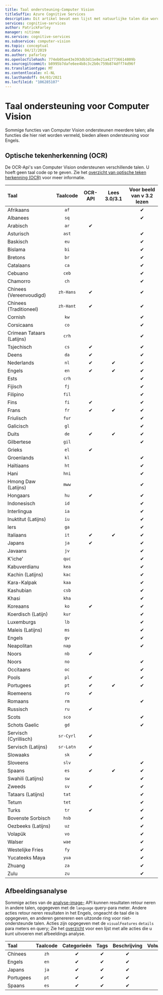 ```yaml
---
title: Taal ondersteuning-Computer Vision
titleSuffix: Azure Cognitive Services
description: Dit artikel bevat een lijst met natuurlijke talen die worden ondersteund door Computer Vision-functies. OCR, afbeeldings analyse.
services: cognitive-services
author: PatrickFarley
manager: nitinme
ms.service: cognitive-services
ms.subservice: computer-vision
ms.topic: conceptual
ms.date: 04/17/2019
ms.author: pafarley
ms.openlocfilehash: 774eb05ae43e393db3d11e8e21a427736614809b
ms.sourcegitcommit: b8995b7dafe6ee4b8c3c2b0c759b874dff74d96f
ms.translationtype: MT
ms.contentlocale: nl-NL
ms.lasthandoff: 04/03/2021
ms.locfileid: "106285107"
---
```

# <a name="language-support-for-computer-vision"></a>Taal ondersteuning voor Computer Vision

Sommige functies van Computer Vision ondersteunen meerdere talen; alle functies die hier niet worden vermeld, bieden alleen ondersteuning voor Engels.

## <a name="optical-character-recognition-ocr"></a>Optische tekenherkenning (OCR)

De OCR-Api's van Computer Vision ondersteunen verschillende talen. U hoeft geen taal code op te geven. Zie het [overzicht van optische teken herkenning (OCR)](overview-ocr.md) voor meer informatie.

|Taal| Taalcode | OCR-API | Lees 3.0/3.1 | Voor beeld van v 3.2 lezen |
|:-----|:----:|:-----:|:---:|:---:|
|Afrikaans|`af`| | |✔ |
|Albanees |`sq`| | |✔ |
|Arabisch | `ar`|✔ | | |
|Asturisch |`ast`| | |✔ |
|Baskisch  |`eu`| | |✔ |
|Bislama   |`bi`| | |✔ |
|Bretons    |`br`| | |✔ |
|Catalaans    |`ca`| | |✔ |
|Cebuano    |`ceb`| | |✔ |
|Chamorro  |`ch`| | |✔ |
|Chinees (Vereenvoudigd) | `zh-Hans`|✔ | |✔ |
|Chinees (Traditioneel) | `zh-Hant`|✔ | |✔ |
|Cornish     |`kw`| | |✔ |
|Corsicaans      |`co`| | |✔ |
|Crimean Tataars (Latijns)  |`crh`| | |✔ |
|Tsjechisch | `cs` |✔ | |✔ |
|Deens | `da` |✔ | |✔ |
|Nederlands | `nl` |✔ |✔ |✔ |
|Engels | `en` |✔ |✔ |✔ |
|Ests  |`crh`| | |✔ |
|Fijisch |`fj`| | |✔ |
|Filipino  |`fil`| | |✔ |
|Fins | `fi` |✔ | |✔ |
|Frans | `fr` |✔ |✔ |✔ |
|Friulisch  | `fur` | | |✔ |
|Galicisch   | `gl` | | |✔ |
|Duits | `de` |✔ |✔ |✔ |
|Gilbertese    | `gil` | | |✔ |
|Grieks | `el` |✔ | | |
|Groenlands   | `kl` | | |✔ |
|Haïtiaans  | `ht` | | |✔ |
|Hani  | `hni` | | |✔ |
|Hmong Daw (Latijns) | `mww` | | |✔ |
|Hongaars | `hu` |✔ | | ✔ |
|Indonesisch   | `id` | | |✔ |
|Interlingua  | `ia` | | |✔ |
|Inuktitut (Latijns)  | `iu` | | |✔ |
|Iers    | `ga` | | |✔ |
|Italiaans | `it` |✔ |✔ |✔ |
|Japans | `ja` |✔ | |✔ |
|Javaans | `jv` | | |✔ |
|K'iche'  | `quc` | | |✔ |
|Kabuverdianu | `kea` | | |✔ |
|Kachin (Latijns) | `kac` | | |✔ |
|Kara-Kalpak | `kaa` | | |✔ |
|Kashubian | `csb` | | |✔ |
|Khasi  | `kha` | | |✔ |
|Koreaans | `ko` |✔ | |✔ |
|Koerdisch (Latijn) | `kur` | | |✔ |
|Luxemburgs  | `lb` | | |✔ |
|Maleis (Latijns)  | `ms` | | |✔ |
|Engels  | `gv` | | |✔ |
|Neapolitan   | `nap` | | |✔ |
|Noors | `nb` |✔ | | |
|Noors | `no` | | |✔ |
|Occitaans | `oc` | | |✔ |
|Pools | `pl` |✔ | |✔ |
|Portugees | `pt` |✔ |✔ |✔ |
|Roemeens | `ro` |✔ | | |
|Romaans  | `rm` | | |✔ |
|Russisch | `ru` |✔ | | |
|Scots  | `sco` | | |✔ |
|Schots Gaelic  | `gd` | | |✔ |
|Servisch (Cyrillisch) | `sr-Cyrl` |✔ | | |
|Servisch (Latijns) | `sr-Latn` |✔ | | |
|Slowaaks | `sk` |✔ | | |
|Sloveens  | `slv` | | |✔ |
|Spaans | `es` |✔ |✔ |✔ |
|Swahili (Latijns)  | `sw` | | |✔ |
|Zweeds | `sv` |✔ | |✔ |
|Tataars (Latijns)  | `tat` | | |✔ |
|Tetum    | `tet` | | |✔ |
|Turks | `tr` |✔ | |✔ |
|Bovenste Sorbisch  | `hsb` | | |✔ |
|Oezbeeks (Latijns)     | `uz` | | |✔ |
|Volapük   | `vo` | | |✔ |
|Walser    | `wae` | | |✔ |
|Westelijke Fries | `fy` | | |✔ |
|Yucateeks Maya | `yua` | | |✔ |
|Zhuang | `za` | | |✔ |
|Zulu  | `zu` | | |✔ |

## <a name="image-analysis"></a>Afbeeldingsanalyse

Sommige acties van de [analyse-image-](https://westcentralus.dev.cognitive.microsoft.com/docs/services/computer-vision-v3-1-ga/operations/56f91f2e778daf14a499f21b) API kunnen resultaten retour neren in andere talen, opgegeven met de `language` query-para meter. Andere acties retour neren resultaten in het Engels, ongeacht de taal die is opgegeven, en anderen genereren een uitzonde ring voor niet-ondersteunde talen. Acties zijn opgegeven met de `visualFeatures` `details` para meters en query; Zie het [overzicht](overview-image-analysis.md) voor een lijst met alle acties die u kunt uitvoeren met afbeeldings analyse.

|Taal | Taalcode | Categorieën | Tags | Beschrijving | Volwassene | Merken | Kleur | Gezichten | ImageType | Objecten | Beroemdheden | Oriëntatiepunten |
|:---|:---:|:----:|:---:|:---:|:---:|:---:|:---:|:---:|:---:|:---:|:---:|:---:|
|Chinees | `zh`    | ✔ | ✔| ✔|-|-|-|-|-|❌|✔|✔|
|Engels | `en`   | ✔ | ✔| ✔|✔|✔|✔|✔|✔|✔|✔|✔|
|Japans | `ja`   | ✔ | ✔| ✔|-|-|-|-|-|❌|✔|✔|
|Portugees | `pt` | ✔ | ✔| ✔|-|-|-|-|-|❌|✔|✔|
|Spaans | `es`    | ✔ | ✔| ✔|-|-|-|-|-|❌|✔|✔|
